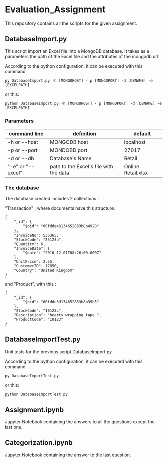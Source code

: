 # Evaluation_Assignment

This repository contains all the scripts for the given assignment.


## DatabaseImport.py

This script import an Excel file into a MongoDB database. It takes as a parameters the path of the Excel file and the 
attributes of the mongodb url

According to the python configuration, it can be executed with this command

```
py DatabaseImport.py -h [MONGOHOST] - p [MONGOPORT] -d [DBNAME] -e [EXCELPATH]
```

or this:

```
python DatabaseImport.py -h [MONGOHOST] - p [MONGOPORT] -d [DBNAME] -e [EXCELPATH]
```


### Parameters 


| command line | definition                                 | default            |
|--------------|--------------------------------------------|--------------------|
| -h or --host | MONGODB host                               |localhost|
| -p or --port | MONDOBD port                               | 27017|
| -d or --db   | Database's Name                            | Retail|
| "-e" or "--excel" | path to the Excel's file with the data| Online Retail.xlsx|


### The database

The database created includes 2 collections :

"Transaction" , where documents have this structure:

```
{
    "_id": {
        "$oid": "60fdde43134652833b8b4928"
    },
    "InvoiceNo": 536365,
    "StockCode": "85123a",
    "Quantity": 6,
    "InvoiceDate": {
        "$date": "2010-12-01T08:26:00.000Z"
    },
    "UnitPrice": 2.55,
    "CustomerID": 17850,
    "Country": "United Kingdom"
}
```

and "Product", with this : 

```
{
    "_id": {
        "$oid": "60fdde3d134652833b8b39b5"
    },
    "StockCode": "10123c",
    "Description": "hearts wrapping tape ",
    "ProductCode": "10123"
}
```


## DatabaseImportTest.py


Unit tests for the previous script DatabaseImport.py

According to the python configuration, it can be executed with this command

```
py DatabaseImportTest.py 
```

or this:

```
python DatabaseImportTest.py 
```


## Assignment.ipynb

Jupyter Notebook containing the answers to all the questions except the last one.

## Categorization.ipynb

Jupyter Notebook containing the answer to the last question.

